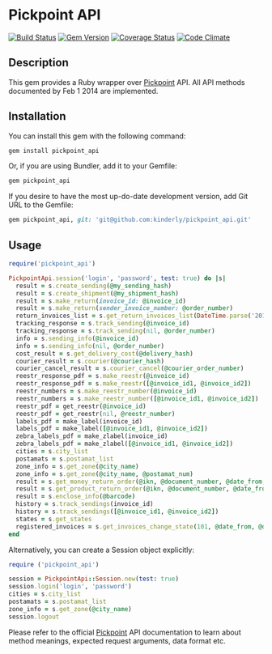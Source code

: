 # Pickpoint API

[![Build Status](https://travis-ci.org/kinderly/pickpoint_api.png?branch=master)](https://travis-ci.org/kinderly/pickpoint_api)
[![Gem Version](https://badge.fury.io/rb/pickpoint_api.png)](http://badge.fury.io/rb/pickpoint_api)
[![Coverage Status](https://coveralls.io/repos/kinderly/pickpoint_api/badge.png)](https://coveralls.io/r/kinderly/pickpoint_api)
[![Code Climate](https://codeclimate.com/github/kinderly/pickpoint_api.png)](https://codeclimate.com/github/kinderly/pickpoint_api)

## Description

This gem provides a Ruby wrapper over [Pickpoint](http://pickpoint.ru/) API. All API methods documented by Feb 1 2014 are implemented.

## Installation

You can install this gem with the following command:

```bash
gem install pickpoint_api
```

Or, if you are using Bundler, add it to your Gemfile:

```ruby
gem pickpoint_api
```

If you desire to have the most up-do-date development version, add Git URL to the Gemfile:
```ruby
gem pickpoint_api, git: 'git@github.com:kinderly/pickpoint_api.git'
```

## Usage

```ruby
require('pickpoint_api')

PickpointApi.session('login', 'password', test: true) do |s|
  result = s.create_sending(@my_sending_hash)
  result = s.create_shipment(@my_shipment_hash)
  result = s.make_return(invoice_id: @invoice_id)
  result = s.make_return(sender_invoice_number: @order_number)
  return_invoices_list = s.get_return_invoices_list(DateTime.parse('2014-01-01'), DateTime.now)
  tracking_response = s.track_sending(@invoice_id)
  tracking_response = s.track_sending(nil, @order_number)
  info = s.sending_info(@invoice_id)
  info = s.sending_info(nil, @order_number)
  cost_result = s.get_delivery_cost(@delivery_hash)
  courier_result = s.courier(@courier_hash)
  courier_cancel_result = s.courier_cancel(@courier_order_number)
  reestr_response_pdf = s.make_reestr(@invoice_id)
  reestr_response_pdf = s.make_reestr([@invoice_id1, @invoice_id2])
  reestr_numbers = s.make_reestr_number(@invoice_id)
  reestr_numbers = s.make_reestr_number([@invoice_id1, @invoice_id2])
  reestr_pdf = get_reestr(@invoice_id)
  reestr_pdf = get_reestr(nil, @reestr_number)
  labels_pdf = make_label(invoice_id)
  labels_pdf = make_label([@invoice_id1, @invoice_id2])
  zebra_labels_pdf = make_zlabel(invoice_id)
  zebra_labels_pdf = make_zlabel([@invoice_id1, @invoice_id2])
  cities = s.city_list
  postamats = s.postamat_list
  zone_info = s.get_zone(@city_name)
  zone_info = s.get_zone(@city_name, @postamat_num)
  result = s.get_money_return_order(@ikn, @document_number, @date_from, @date_to)
  result = s.get_product_return_order(@ikn, @document_number, @date_from, @date_to)
  result = s.enclose_info(@barcode)
  history = s.track_sendings(invoice_id)
  history = s.track_sendings([@invoice_id1, @invoice_id2])
  states = s.get_states
  registered_invoices = s.get_invoices_change_state(101, @date_from, @date_to)
end
```

Alternatively, you can create a Session object explicitly:

```ruby
require ('pickpoint_api')

session = PickpointApi::Session.new(test: true)
session.login('login', 'password')
cities = s.city_list
postamats = s.postamat_list
zone_info = s.get_zone(@city_name)
session.logout
```

Please refer to the official [Pickpoint](http://pickpoint.ru/) API documentation to learn about method meanings, expected request arguments, data format etc.
